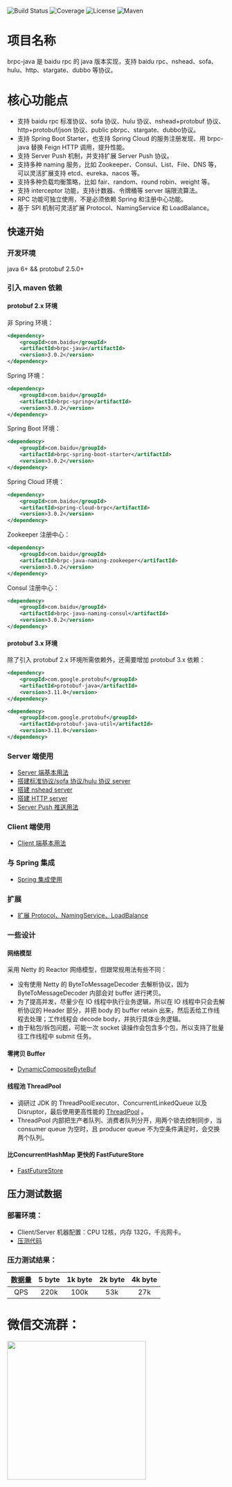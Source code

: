 ![Build Status](https://img.shields.io/github/workflow/status/baidu/brpc-java/Unit%20Test)
![Coverage](https://img.shields.io/codecov/c/gh/baidu/brpc-java)
![License](https://img.shields.io/github/license/baidu/brpc-java.svg)
![Maven](https://img.shields.io/maven-central/v/com.baidu/brpc-java.svg)

# 项目名称
brpc-java 是 baidu rpc 的 java 版本实现，支持 baidu rpc、nshead、sofa、hulu、http、stargate、dubbo 等协议。

# 核心功能点
* 支持 baidu rpc 标准协议、sofa 协议、hulu 协议、nshead+protobuf 协议、http+protobuf/json 协议、public pbrpc、stargate、dubbo协议。
* 支持 Spring Boot Starter，也支持 Spring Cloud 的服务注册发现、用 brpc-java 替换 Feign HTTP 调用，提升性能。
* 支持 Server Push 机制，并支持扩展 Server Push 协议。
* 支持多种 naming 服务，比如 Zookeeper、Consul、List、File、DNS 等，可以灵活扩展支持 etcd、eureka、nacos 等。
* 支持多种负载均衡策略，比如 fair、random、round robin、weight 等。
* 支持 interceptor 功能，支持计数器、令牌桶等 server 端限流算法。
* RPC 功能可独立使用，不是必须依赖 Spring 和注册中心功能。
* 基于 SPI 机制可灵活扩展 Protocol、NamingService 和 LoadBalance。

## 快速开始
### 开发环境
java 6+ && protobuf 2.5.0+

### 引入 maven 依赖
#### protobuf 2.x 环境
非 Spring 环境：
```xml
<dependency>
    <groupId>com.baidu</groupId>
    <artifactId>brpc-java</artifactId>
    <version>3.0.2</version>
</dependency>
```
Spring 环境：
```xml
<dependency>
    <groupId>com.baidu</groupId>
    <artifactId>brpc-spring</artifactId>
    <version>3.0.2</version>
</dependency>
```
Spring Boot 环境：
```xml
<dependency>
    <groupId>com.baidu</groupId>
    <artifactId>brpc-spring-boot-starter</artifactId>
    <version>3.0.2</version>
</dependency>
```
Spring Cloud 环境：
```xml
<dependency>
    <groupId>com.baidu</groupId>
    <artifactId>spring-cloud-brpc</artifactId>
    <version>3.0.2</version>
</dependency>
```
Zookeeper 注册中心：
```xml
<dependency>
    <groupId>com.baidu</groupId>
    <artifactId>brpc-java-naming-zookeeper</artifactId>
    <version>3.0.2</version>
</dependency>
```
Consul 注册中心：
```xml
<dependency>
    <groupId>com.baidu</groupId>
    <artifactId>brpc-java-naming-consul</artifactId>
    <version>3.0.2</version>
</dependency>
```
#### protobuf 3.x 环境
除了引入 protobuf 2.x 环境所需依赖外，还需要增加 protobuf 3.x 依赖：
```xml
<dependency>
    <groupId>com.google.protobuf</groupId>
    <artifactId>protobuf-java</artifactId>
    <version>3.11.0</version>
</dependency>
```
```xml
<dependency>
    <groupId>com.google.protobuf</groupId>
    <artifactId>protobuf-java-util</artifactId>
    <version>3.11.0</version>
</dependency>
```
### Server 端使用
* [Server 端基本用法](https://github.com/baidu/brpc-java/blob/master/docs/cn/server.md)
* [搭建标准协议/sofa 协议/hulu 协议 server](https://github.com/baidu/brpc-java/blob/master/docs/cn/brpc_server.md)
* [搭建 nshead server](https://github.com/baidu/brpc-java/blob/master/docs/cn/nshead_server.md)
* [搭建 HTTP server](https://github.com/baidu/brpc-java/blob/master/docs/cn/http_server.md)
* [Server Push 推送用法](https://github.com/baidu/brpc-java/blob/master/docs/cn/server_push.md)

### Client 端使用
* [Client 端基本用法](https://github.com/baidu/brpc-java/blob/master/docs/cn/client.md)

### 与 Spring 集成
* [Spring 集成使用](https://github.com/baidu/brpc-java/blob/master/docs/cn/spring.md)

### 扩展
* [扩展 Protocol、NamingService、LoadBalance](https://github.com/baidu/brpc-java/blob/master/docs/cn/extension.md)

### 一些设计
#### 网络模型
采用 Netty 的 Reactor 网络模型，但跟常规用法有些不同：
* 没有使用 Netty 的 ByteToMessageDecoder 去解析协议，因为 ByteToMessageDecoder 内部会对 buffer 进行拷贝。
* 为了提高并发，尽量少在 IO 线程中执行业务逻辑，所以在 IO 线程中只会去解析协议的 Header 部分，并把 body 的 buffer retain 出来，然后丢给工作线程去处理；工作线程会 decode body，并执行具体业务逻辑。
* 由于粘包/拆包问题，可能一次 socket 读操作会包含多个包，所以支持了批量往工作线程中 submit 任务。

#### 零拷贝 Buffer
* [DynamicCompositeByteBuf](https://github.com/baidu/brpc-java/blob/master/docs/cn/composite_buffer.md)

#### 线程池 ThreadPool
* 调研过 JDK 的 ThreadPoolExecutor、ConcurrentLinkedQueue 以及 Disruptor，最后使用更高性能的 [ThreadPool](https://github.com/baidu/brpc-java/blob/master/brpc-java-communication/src/main/java/com/baidu/brpc/utils/ThreadPool.java) 。
* ThreadPool 内部把生产者队列、消费者队列分开，用两个锁去控制同步，当 consumer queue 为空时，且 producer queue 不为空条件满足时，会交换两个队列。

#### 比ConcurrentHashMap 更快的 FastFutureStore
* [FastFutureStore](https://github.com/baidu/brpc-java/blob/master/docs/cn/fastfuturestore.md)

## 压力测试数据
### 部署环境：
* Client/Server 机器配置：CPU 12核，内存 132G，千兆网卡。
* [压测代码](https://github.com/baidu/brpc-java/blob/master/brpc-java-examples/src/main/java/com/baidu/brpc/example/standard/BenchmarkTest.java)
### 压力测试结果：
| 数据量 | 5 byte | 1k byte | 2k byte | 4k byte |
|:-----:| :-----: | :-------: | :-------: | :-------: |
| QPS | 220k | 100k | 53k | 27k |

# 微信交流群：
<a href="https://brpc-java.cdn.bcebos.com/qrcode.jpeg"><img src="https://brpc-java.cdn.bcebos.com/qrcode.jpeg" width="320" /></a>
